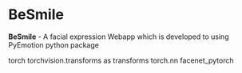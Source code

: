 # BeSmile

**BeSmile** - A facial expression Webapp which is developed to using PyEmotion python package

torch
torchvision.transforms as transforms
torch.nn
facenet_pytorch